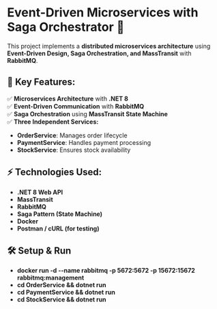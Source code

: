 # Event-Driven Microservices with Saga Orchestrator 🚀

This project implements a **distributed microservices architecture** using **Event-Driven Design, Saga Orchestration, and MassTransit** with **RabbitMQ**.

## 📌 Key Features:
✅ **Microservices Architecture** with **.NET 8**  
✅ **Event-Driven Communication** with **RabbitMQ**  
✅ **Saga Orchestration** using **MassTransit State Machine**  
✅ **Three Independent Services:**
  - **OrderService**: Manages order lifecycle
  - **PaymentService**: Handles payment processing
  - **StockService**: Ensures stock availability

## ⚡ Technologies Used:
- **.NET 8 Web API**
- **MassTransit**
- **RabbitMQ**
- **Saga Pattern (State Machine)**
- **Docker**
- **Postman / cURL (for testing)**

## 🛠 Setup & Run
- **docker run -d --name rabbitmq -p 5672:5672 -p 15672:15672 rabbitmq:management**
- **cd OrderService && dotnet run**
- **cd PaymentService && dotnet run**
- **cd StockService && dotnet run**
